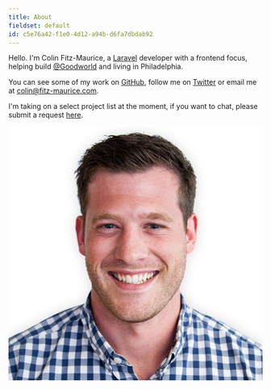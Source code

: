 ```yaml
---
title: About
fieldset: default
id: c5e76a42-f1e0-4d12-a94b-d6fa7dbdab92
---
```

Hello. I'm Colin Fitz-Maurice, a <a href="https://laravel.com/" target="_blank">Laravel</a> developer with a frontend focus, helping build <a href="https://goodworld.me" target="_blank">@Goodworld</a> and living in Philadelphia.

You can see some of my work on [GitHub](https://github.com/c-fitzmaurice), follow me on [Twitter](https://twitter.com/C_FitzMaurice) or email me at [colin@fitz-maurice.com](/contact).

I'm taking on a select project list at the moment, if you want to chat, please submit a request [here](/contact).

<img class="avatar" src="/assets/img/Colin-Fitz-Maurice.jpg" alt="Colin Fitz-Maurice">